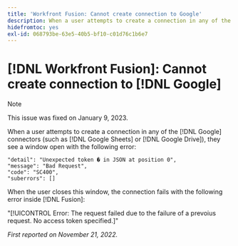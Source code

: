 ```yaml
---
title: 'Workfront Fusion: Cannot create connection to Google'
description: When a user attempts to create a connection in any of the Google connectors (such as Google Sheets or Google Drive), the connection is not created and the user sees various error messages.
hidefromtoc: yes
exl-id: 068793be-63e5-40b5-bf10-c01d76c1b6e7
---
```

# [!DNL Workfront Fusion]: Cannot create connection to [!DNL Google]

>[!NOTE]
>
>This issue was fixed on January 9, 2023.

When a user attempts to create a connection in any of the [!DNL Google] connectors (such as [!DNL Google Sheets] or [!DNL Google Drive]), they see a window open with the following error:

```
"detail": "Unexpected token � in JSON at position 0",
"message": "Bad Request",
"code": "SC400",
"suberrors": []
```

When the user closes this window, the connection fails with the following error inside [!DNL Fusion]:

"[!UICONTROL Error: The request failed due to the failure of a prevoius request. No access token specified.]"

_First reported on November 21, 2022._
